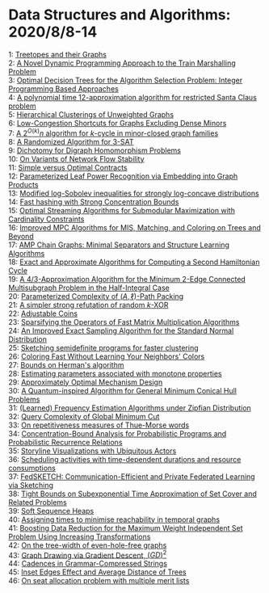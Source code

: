 # Data Structures and Algorithms: 2020/8/8-14  
1: [Treetopes and their Graphs](https://doi.org/10.48550/arXiv.1510.03152)  
2: [A Novel Dynamic Programming Approach to the Train Marshalling Problem](https://doi.org/10.48550/arXiv.1903.08364)  
3: [Optimal Decision Trees for the Algorithm Selection Problem: Integer  Programming Based Approaches](https://doi.org/10.48550/arXiv.1907.02211)  
4: [A polynomial time 12-approximation algorithm for restricted Santa Claus  problem](https://doi.org/10.48550/arXiv.2007.09849)  
5: [Hierarchical Clusterings of Unweighted Graphs](https://doi.org/10.48550/arXiv.2008.03061)  
6: [Low-Congestion Shortcuts for Graphs Excluding Dense Minors](https://doi.org/10.48550/arXiv.2008.03091)  
7: [A $2^{O(k)}n$ algorithm for $k$-cycle in minor-closed graph families](https://doi.org/10.48550/arXiv.2008.03131)  
8: [A Randomized Algorithm for 3-SAT](https://doi.org/10.48550/arXiv.0906.1849)  
9: [Dichotomy for Digraph Homomorphism Problems](https://doi.org/10.48550/arXiv.1701.02409)  
10: [On Variants of Network Flow Stability](https://doi.org/10.48550/arXiv.1710.03091)  
11: [Simple versus Optimal Contracts](https://doi.org/10.48550/arXiv.1808.03713)  
12: [Parameterized Leaf Power Recognition via Embedding into Graph Products](https://doi.org/10.48550/arXiv.1810.02452)  
13: [Modified log-Sobolev inequalities for strongly log-concave distributions](https://doi.org/10.48550/arXiv.1903.06081)  
14: [Fast hashing with Strong Concentration Bounds](https://doi.org/10.48550/arXiv.1905.00369)  
15: [Optimal Streaming Algorithms for Submodular Maximization with  Cardinality Constraints](https://doi.org/10.48550/arXiv.1911.12959)  
16: [Improved MPC Algorithms for MIS, Matching, and Coloring on Trees and  Beyond](https://doi.org/10.48550/arXiv.2002.09610)  
17: [AMP Chain Graphs: Minimal Separators and Structure Learning Algorithms](https://doi.org/10.48550/arXiv.2002.10870)  
18: [Exact and Approximate Algorithms for Computing a Second Hamiltonian  Cycle](https://doi.org/10.48550/arXiv.2004.06036)  
19: [A $4/3$-Approximation Algorithm for the Minimum $2$-Edge Connected  Multisubgraph Problem in the Half-Integral Case](https://doi.org/10.48550/arXiv.2008.03327)  
20: [Parameterized Complexity of $(A,\ell)$-Path Packing](https://doi.org/10.48550/arXiv.2008.03448)  
21: [A simpler strong refutation of random $k$-XOR](https://doi.org/10.48550/arXiv.2008.03556)  
22: [Adjustable Coins](https://doi.org/10.48550/arXiv.2008.03676)  
23: [Sparsifying the Operators of Fast Matrix Multiplication Algorithms](https://doi.org/10.48550/arXiv.2008.03759)  
24: [An Improved Exact Sampling Algorithm for the Standard Normal  Distribution](https://doi.org/10.48550/arXiv.2008.03855)  
25: [Sketching semidefinite programs for faster clustering](https://doi.org/10.48550/arXiv.2008.04270)  
26: [Coloring Fast Without Learning Your Neighbors' Colors](https://doi.org/10.48550/arXiv.2008.04303)  
27: [Bounds on Herman's algorithm](https://doi.org/10.48550/arXiv.1405.5209)  
28: [Estimating parameters associated with monotone properties](https://doi.org/10.48550/arXiv.1707.08225)  
29: [Approximately Optimal Mechanism Design](https://doi.org/10.48550/arXiv.1812.11896)  
30: [A Quantum-inspired Algorithm for General Minimum Conical Hull Problems](https://doi.org/10.48550/arXiv.1907.06814)  
31: [(Learned) Frequency Estimation Algorithms under Zipfian Distribution](https://doi.org/10.48550/arXiv.1908.05198)  
32: [Query Complexity of Global Minimum Cut](https://doi.org/10.48550/arXiv.2007.09202)  
33: [On repetitiveness measures of Thue-Morse words](https://doi.org/10.48550/arXiv.2005.09524)  
34: [Concentration-Bound Analysis for Probabilistic Programs and  Probabilistic Recurrence Relations](https://doi.org/10.48550/arXiv.2008.00425)  
35: [Storyline Visualizations with Ubiquitous Actors](https://doi.org/10.48550/arXiv.2008.04125)  
36: [Scheduling activities with time-dependent durations and resource  consumptions](https://doi.org/10.48550/arXiv.2008.04949)  
37: [FedSKETCH: Communication-Efficient and Private Federated Learning via  Sketching](https://doi.org/10.48550/arXiv.2008.04975)  
38: [Tight Bounds on Subexponential Time Approximation of Set Cover and  Related Problems](https://doi.org/10.48550/arXiv.2008.05374)  
39: [Soft Sequence Heaps](https://doi.org/10.48550/arXiv.2008.05398)  
40: [Assigning times to minimise reachability in temporal graphs](https://doi.org/10.48550/arXiv.1802.05905)  
41: [Boosting Data Reduction for the Maximum Weight Independent Set Problem  Using Increasing Transformations](https://doi.org/10.48550/arXiv.2008.05180)  
42: [On the tree-width of even-hole-free graphs](https://doi.org/10.48550/arXiv.2008.05504)  
43: [Graph Drawing via Gradient Descent, $(GD)^2$](https://doi.org/10.48550/arXiv.2008.05584)  
44: [Cadences in Grammar-Compressed Strings](https://doi.org/10.48550/arXiv.2008.05594)  
45: [Inset Edges Effect and Average Distance of Trees](https://doi.org/10.48550/arXiv.2008.05674)  
46: [On seat allocation problem with multiple merit lists](https://doi.org/10.48550/arXiv.2008.05844)  